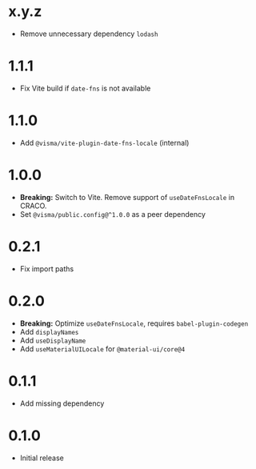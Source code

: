 # x.y.z

- Remove unnecessary dependency `lodash`

# 1.1.1

- Fix Vite build if `date-fns` is not available

# 1.1.0

- Add `@visma/vite-plugin-date-fns-locale` (internal)

# 1.0.0

- **Breaking:** Switch to Vite. Remove support of `useDateFnsLocale` in CRACO.
- Set `@visma/public.config@^1.0.0` as a peer dependency

# 0.2.1

- Fix import paths

# 0.2.0

- **Breaking:** Optimize `useDateFnsLocale`, requires `babel-plugin-codegen`
- Add `displayNames`
- Add `useDisplayName`
- Add `useMaterialUILocale` for `@material-ui/core@4`

# 0.1.1

- Add missing dependency

# 0.1.0

- Initial release
